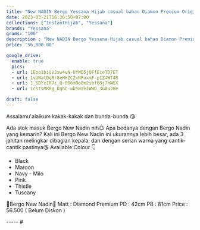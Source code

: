 ```yaml
---
title: "New NADIN Bergo Yessana Hijab casual bahan Diamon Premium Original"
date: 2023-03-21T16:36:50+07:00
collections: ["InstantHijab", "Yessana"]
brands: "Yessana"
grams: "100"
description : "New NADIN Bergo Yessana Hijab casual bahan Diamon Premium Original"
price: "56,000.00"

google_drive:
  enable: true
  pics:
  - url: 1Eoo1biUVJxw4vN-UfWD5jQFfEieTD7ET
  - url: 1vUWatDeRr8eHHZCZvNFuxmF-p1Z4WT4R
  - url: 1_SDYx1R7i_Q-006mBo8m2ibf68j7hNEX
  - url: 1cstsMRRg_KqhC-wb5wIeIWWD_3G8uJ8e

draft: false
---
```


Assalamu'alaikum kakak-kakak dan bunda-bunda 😘

Ada stok masuk Bergo New Nadin nih😉
Apa bedanya dengan Bergo Nadin yang kemarin? 
Kali ini Bergo New Nadin ini ukurannya lebih besar, ada 3 jahitan melingkar dibagian kepala, dan dengan serian warna yang cantik-cantik pastinya😘
Available Colour 👇
- Black        
- Maroon     
- Navy  - Milo  
- Pink  
- Thistle        
- Tuscany 

🍁Bergo New Nadin🍁
Matt : Diamond Premium
PD : 42cm
PB : 81cm
Price : 56.500 ( Belum Diskon )

-----        #
